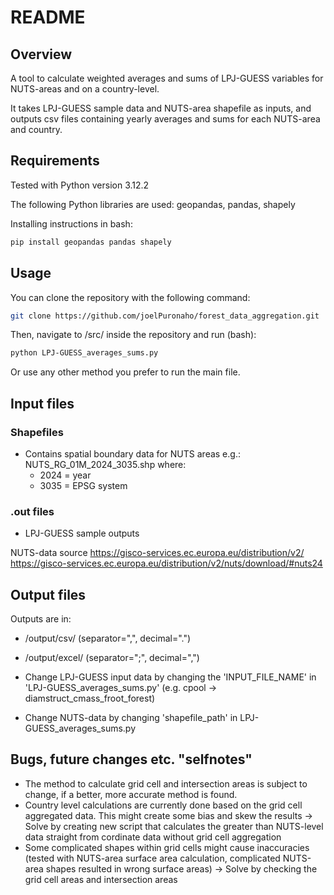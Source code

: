 # README

## Overview
A tool to calculate weighted averages and sums of LPJ-GUESS variables for NUTS-areas and on a country-level.

It takes LPJ-GUESS sample data and NUTS-area shapefile as inputs, and outputs csv files containing yearly averages and sums for each NUTS-area and country.

## Requirements
Tested with Python version 3.12.2

The following Python libraries are used: geopandas, pandas, shapely

Installing instructions in bash:

```bash
pip install geopandas pandas shapely
```

## Usage
You can clone the repository with the following command:

```bash
git clone https://github.com/joelPuronaho/forest_data_aggregation.git
```


Then, navigate to /src/ inside the repository and run (bash):
```bash
python LPJ-GUESS_averages_sums.py
```

Or use any other method you prefer to run the main file.

## Input files
### Shapefiles
- Contains spatial boundary data for NUTS areas e.g.: NUTS_RG_01M_2024_3035.shp where:
    - 2024 = year
    - 3035 = EPSG system
### .out files
- LPJ-GUESS sample outputs

NUTS-data source
https://gisco-services.ec.europa.eu/distribution/v2/
https://gisco-services.ec.europa.eu/distribution/v2/nuts/download/#nuts24

## Output files
Outputs are in:
-  /output/csv/ (separator=",", decimal=".")
- /output/excel/ (separator=";", decimal=",")

- Change LPJ-GUESS input data by changing the 'INPUT_FILE_NAME' in 'LPJ-GUESS_averages_sums.py' (e.g. cpool -> diamstruct_cmass_froot_forest)
- Change NUTS-data by changing 'shapefile_path' in LPJ-GUESS_averages_sums.py


## Bugs, future changes etc. "selfnotes"

- The method to calculate grid cell and intersection areas is subject to change, if a better, more accurate method is found.
- Country level calculations are currently done based on the grid cell aggregated data. This might create some bias and skew the results -> Solve by creating new script that calculates the greater than NUTS-level data straight from cordinate data without grid cell aggregation 
- Some complicated shapes within grid cells might cause inaccuracies (tested with NUTS-area surface area calculation, complicated NUTS-area shapes resulted in wrong surface areas) -> Solve by checking the grid cell areas and intersection areas
